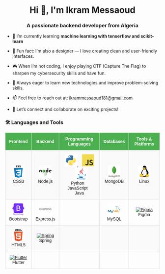 <h1 align="center">Hi 👋, I'm Ikram Messaoud</h1>
<h3 align="center">A passionate backend developer from Algeria</h3>

- 🌱 I’m currently learning **machine learning with tenserflow and scikit-learn**

- 🎨 Fun fact: I’m also a designer — I love creating clean and user-friendly interfaces.

- 🎮 When I’m not coding, I enjoy playing CTF (Capture The Flag) to sharpen my cybersecurity skills and have fun.

- 🚀 Always eager to learn new technologies and improve problem-solving skills.

- 📫 Feel free to reach out at:  ikrammessaoud181@gmail.com

- 🔗 Let’s connect and collaborate on exciting projects!

### 🛠️ Languages and Tools

<table style="width:100%; border-collapse: collapse; font-family: Arial, sans-serif;">
  <thead>
    <tr style="background-color: #4CAF50; color: white; text-align: center;">
      <th style="padding: 12px; border: 1px solid #ddd;">Frontend</th>
      <th style="padding: 12px; border: 1px solid #ddd;">Backend</th>
      <th style="padding: 12px; border: 1px solid #ddd;">Programming Languages</th>
      <th style="padding: 12px; border: 1px solid #ddd;">Databases</th>
      <th style="padding: 12px; border: 1px solid #ddd;">Tools & Platforms</th>
    </tr>
  </thead>
  <tbody>
    <tr style="text-align: center; border: 1px solid #ddd; background-color: #f9f9f9;">
      <td style="padding: 12px; border: 1px solid #ddd;">
        <a href="https://www.w3schools.com/css/" target="_blank" rel="noopener" title="CSS3">
          <img src="https://raw.githubusercontent.com/devicons/devicon/master/icons/css3/css3-original-wordmark.svg" alt="CSS3" width="40" height="40" />
        </a><br/>CSS3
      </td>
      <td style="padding: 12px; border: 1px solid #ddd;">
        <a href="https://nodejs.org" target="_blank" rel="noopener" title="Node.js">
          <img src="https://raw.githubusercontent.com/devicons/devicon/master/icons/nodejs/nodejs-original-wordmark.svg" alt="Node.js" width="40" height="40" />
        </a><br/>Node.js
      </td>
      <td style="padding: 12px; border: 1px solid #ddd;">
        <a href="https://www.python.org" target="_blank" rel="noopener" title="Python">
          <img src="https://raw.githubusercontent.com/devicons/devicon/master/icons/python/python-original.svg" alt="Python" width="40" height="40" />
        </a>
        &nbsp;&nbsp;
        <a href="https://developer.mozilla.org/en-US/docs/Web/JavaScript" target="_blank" rel="noopener" title="JavaScript">
          <img src="https://raw.githubusercontent.com/devicons/devicon/master/icons/javascript/javascript-original.svg" alt="JavaScript" width="40" height="40" />
        </a>
        &nbsp;&nbsp;
        <a href="https://www.java.com" target="_blank" rel="noopener" title="Java">
          <img src="https://raw.githubusercontent.com/devicons/devicon/master/icons/java/java-original.svg" alt="Java" width="40" height="40" />
        </a>
        <br/>
        Python &nbsp;&nbsp; JavaScript &nbsp;&nbsp; Java
      </td>
      <td style="padding: 12px; border: 1px solid #ddd;">
        <a href="https://www.mongodb.com/" target="_blank" rel="noopener" title="MongoDB">
          <img src="https://raw.githubusercontent.com/devicons/devicon/master/icons/mongodb/mongodb-original-wordmark.svg" alt="MongoDB" width="40" height="40" />
        </a><br/>MongoDB
      </td>
      <td style="padding: 12px; border: 1px solid #ddd;">
        <a href="https://www.linux.org/" target="_blank" rel="noopener" title="Linux">
          <img src="https://raw.githubusercontent.com/devicons/devicon/master/icons/linux/linux-original.svg" alt="Linux" width="40" height="40" />
        </a><br/>Linux
      </td>
    </tr>
    <tr style="text-align: center; border: 1px solid #ddd;">
      <td style="padding: 12px; border: 1px solid #ddd;">
        <a href="https://getbootstrap.com" target="_blank" rel="noopener" title="Bootstrap">
          <img src="https://raw.githubusercontent.com/devicons/devicon/master/icons/bootstrap/bootstrap-plain-wordmark.svg" alt="Bootstrap" width="40" height="40" />
        </a><br/>Bootstrap
      </td>
      <td style="padding: 12px; border: 1px solid #ddd;">
        <a href="https://expressjs.com" target="_blank" rel="noopener" title="Express.js">
          <img src="https://raw.githubusercontent.com/devicons/devicon/master/icons/express/express-original-wordmark.svg" alt="Express.js" width="40" height="40" />
        </a><br/>Express.js
      </td>
      <td style="padding: 12px; border: 1px solid #ddd;"></td>
      <td style="padding: 12px; border: 1px solid #ddd;">
        <a href="https://www.mysql.com/" target="_blank" rel="noopener" title="MySQL">
          <img src="https://raw.githubusercontent.com/devicons/devicon/master/icons/mysql/mysql-original-wordmark.svg" alt="MySQL" width="40" height="40" />
        </a><br/>MySQL
      </td>
      <td style="padding: 12px; border: 1px solid #ddd;">
        <a href="https://www.figma.com/" target="_blank" rel="noopener" title="Figma">
          <img src="https://www.vectorlogo.zone/logos/figma/figma-icon.svg" alt="Figma" width="40" height="40" />
        </a><br/>Figma
      </td>
    </tr>
    <tr style="text-align: center; border: 1px solid #ddd; background-color: #f9f9f9;">
      <td style="padding: 12px; border: 1px solid #ddd;">
        <a href="https://www.w3.org/html/" target="_blank" rel="noopener" title="HTML5">
          <img src="https://raw.githubusercontent.com/devicons/devicon/master/icons/html5/html5-original-wordmark.svg" alt="HTML5" width="40" height="40" />
        </a><br/>HTML5
      </td>
      <td style="padding: 12px; border: 1px solid #ddd;">
        <a href="https://spring.io/" target="_blank" rel="noopener" title="Spring Framework">
          <img src="https://www.vectorlogo.zone/logos/springio/springio-icon.svg" alt="Spring" width="40" height="40" />
        </a><br/>Spring
      </td>
      <td style="padding: 12px; border: 1px solid #ddd;"></td>
      <td style="padding: 12px; border: 1px solid #ddd;"></td>
      <td style="padding: 12px; border: 1px solid #ddd;"></td>
    </tr>
    <tr style="text-align: center; border: 1px solid #ddd;">
      <td style="padding: 12px; border: 1px solid #ddd;">
        <a href="https://flutter.dev" target="_blank" rel="noopener" title="Flutter">
          <img src="https://www.vectorlogo.zone/logos/flutterio/flutterio-icon.svg" alt="Flutter" width="40" height="40" />
        </a><br/>Flutter
      </td>
      <td style="padding: 12px; border: 1px solid #ddd;"></td>
      <td style="padding: 12px; border: 1px solid #ddd;"></td>
      <td style="padding: 12px; border: 1px solid #ddd;"></td>
      <td style="padding: 12px; border: 1px solid #ddd;"></td>
    </tr>
  </tbody>
</table>





